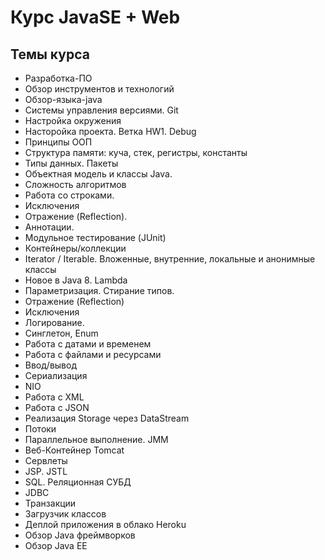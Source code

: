 # Курс JavaSE + Web

## Темы курса
 - Разработка-ПО
 - Обзор инструментов и технологий
 - Обзор-языка-java
 - Системы управления версиями. Git
 - Настройка окружения
 - Насторойка проекта. Ветка HW1. Debug
 - Принципы ООП
 - Структура памяти: куча, стек, регистры, константы
 - Типы данных. Пакеты
 - Объектная модель и классы Java.
 - Сложность алгоритмов
 - Работа со строками.
 - Исключения
 - Отражение (Reflection). 
 - Аннотации. 
 - Модульное тестирование (JUnit)
 - Контейнеры/коллекции
 - Iterator / Iterable. Вложенные, внутренние, локальные и анонимные классы
 - Новое в Java 8. Lambda
 - Параметризация. Стирание типов.
 - Отражение (Reflection)
 - Исключения
 - Логирование.
 - Синглетон, Enum
 - Работа с датами и временем
 - Работа с файлами и ресурсами
 - Ввод/вывод
 - Сериализация
 - NIO
 - Работа с XML
 - Работа с JSON
 - Реализация Storage через DataStream
 - Потоки
 - Параллельное выполнение. JMM
 - Веб-Контейнер Tomcat
 - Сервлеты
 - JSP. JSTL
 - SQL. Реляционная СУБД
 - JDBC
 - Транзакции
 - Загрузчик классов
 - Деплой приложения в облако Heroku
 - Обзор Java фреймворков
 - Обзор Java EE
